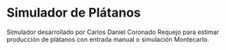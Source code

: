 # Simulador de Plátanos

Simulador desarrollado por Carlos Daniel Coronado Requejo para estimar producción de plátanos con entrada manual o simulación Montecarlo.